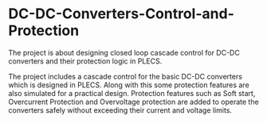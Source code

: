 # DC-DC-Converters-Control-and-Protection
The project is about designing closed loop cascade control for DC-DC converters and their protection logic in PLECS.

The project includes a cascade control for the basic DC-DC converters which is designed in PLECS. Along with this some protection features are also simulated for a practical design.
Protection features such as Soft start, Overcurrent Protection and Overvoltage protection are added to operate the converters safely without exceeding their current and voltage limits.
